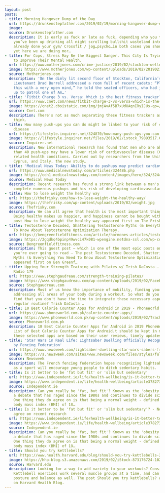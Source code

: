 ```yaml
---
layout: post
posts:
- title: Morning Hangover Dump of the Day
  url: https://drunkenstepfather.com/2019/02/19/morning-hangover-dump-of-the-day-1495
  image: 
  source: Drunkenstepfather.com
  description: It is early as fuck or late as fuck, depending who you talk to…either
    you’ve been up drinking all night scrolling bullshit wasteland internet…or you’re
    already done your gym/ Crossfit / jog…psycho…in both cases you should be sleeping
    yet here we are doing mor…
- title: For Cops, Stress May Be the Biggest Danger. This City Is Trying New Ways
    to Improve Their Mental Health.
  url: https://www.motherjones.com/crime-justice/2019/02/stockton-wellness-network-police-force-suicides/
  image: https://www.motherjones.com/wp-content/uploads/2019/02/20190213_cop-broken_2000_b.jpg?w=1200&h=630&crop=1
  source: Motherjones.com
  description: 'On the dimly lit second floor of Stockton, California’s police headquarters,
    Lieutenant Brad Burrell addressed a room full of recent cadets: “Please come into
    this with a very open mind,” he told the seated officers, who had just signed
    up to patrol one of Am…'
- title: 'Fitbit Charge 3 vs. Versa: Which is the best fitness tracker? - CNET'
  url: https://www.cnet.com/news/fitbit-charge-3-vs-versa-which-is-the-best-fitness-tracker/
  image: https://cnet2.cbsistatic.com/img/jmjAvAf5B7xUdUAqnIRyIJUs-qo=/724x407/2019/02/11/a89ec6f4-a63b-4bdd-9763-b3485ec19e33/fitbit-charge-versa-1.jpg
  source: Cnet.com
  description: There's not as much separating these fitness trackers as you might
    think.
- title: How many push-ups you can do might be linked to your risk of cardiovascular
    disease
  url: https://lifestyle.inquirer.net/324870/how-many-push-ups-you-can-do-might-be-linked-to-your-risk-of-cardiovascular-disease/
  image: https://lifestyle.inquirer.net/files/2019/02/istock_79093517.0af85112338.w640-620x414.jpg
  source: Inquirer.net
  description: New international research has found that men who are able to do more
    than 40 push-ups may have a lower risk of cardiovascular disease (CVD) and its
    related health conditions. Carried out by researchers from the United States,
    Cyprus, and Italy, the new study…
- title: 'Medical News Today: Ability to do pushups may predict cardiovascular risk'
  url: https://www.medicalnewstoday.com/articles/324486.php
  image: https://cdn1.medicalnewstoday.com/content/images/hero/324/324486/324486_1100.jpg
  source: Medical News Today
  description: Recent research has found a strong link between a man's ability to
    complete numerous pushups and his risk of developing cardiovascular problems.
- title: How to lose weight the healthy way
  url: https://thefrisky.com/how-to-lose-weight-the-healthy-way/
  image: https://thefrisky.com/wp-content/uploads/2019/02/weight.jpg
  source: Thefrisky.com
  description: We can all agree that health is the most important thing in our lives.
    Being healthy makes us happier, and happiness cannot be bought with money. … The
    post How to lose weight the healthy way appeared first on The Frisky.
- title: Testosterone Decoded, Shattering Testosterone Myths (& Everything You Need
    To Know About Testosterone Optimization Therapy.
  url: https://bengreenfieldfitness.com/article/hormones-articles/testosterone-optimization-therapy/
  image: https://2gqdkq4bpinp49wvci47k081-wpengine.netdna-ssl.com/wp-content/uploads/2019/02/testosterone-2.jpg
  source: Bengreenfieldfitness.com
  description: This guest post – which is one of the most epic posts on testosterone
    you're ever going to read – The post Testosterone Decoded, Shattering Testosterone
    Myths (& Everything You Need To Know About Testosterone Optimization Therapy.
    appeared first on Ben Greenf…
- title: Upping Your Strength Training with Pilates w/ Trish DaCosta – Harder to Kill
    Radio 179
  url: https://www.stephgaudreau.com/strength-training-pilates/
  image: https://www.stephgaudreau.com/wp-content/uploads/2019/02/Facebook-2.jpg
  source: Stephgaudreau.com
  description: Most of us know the importance of mobility, finding your breath and
    addressing all areas of your body during a workout. So what do you do when you
    find that you don't have the time to integrate these necessary aspects into your
    regular routine? Trish DaCosta …
- title: 10 Best Calorie Counter Apps for Android in 2019 - PhoneWorld Magazine
  url: https://www.phoneworld.com.pk/calorie-counter-apps/
  image: https://www.phoneworld.com.pk/wp-content/uploads/2019/02/Track-your-activities-with-Android-Fitness-Apps-e1522575656991.jpg
  source: Phoneworld.com.pk
  description: 10 Best Calorie Counter Apps for Android in 2019 PhoneWorld Magazine
    List of Best Calorie Counter Apps for Android.t should be kept in mind that all
    these selected apps are based on their user reviews, timely updates.
- title: 'Star Wars in Real Life: Lightsaber Duelling Officially Recognized as a Sport
    by Fencing Federation'
  url: https://www.newsweek.com/lightsaber-duelling-star-wars-sabers-french-fencing-federation-lightsaber-1335111
  image: https://s.newsweek.com/sites/www.newsweek.com/files/styles/full/public/2019/02/19/lightsaber-duelling.jpg
  source: Newsweek
  description: The French fencing federation hopes recognizing lightsaber duelling
    as a sport will encourage young people to ditch sedentary habits.
- title: Is it better to be 'fat but fit' or 'slim but sedentary'
  url: https://www.independent.ie/life/health-wellbeing/is-it-better-to-be-fat-but-fit-or-slim-but-sedentary-37827406.html
  image: https://www.independent.ie/life/health-wellbeing/article37827390.ece/ALTERNATES/h342/2019-02-19_lif_48094670_I2.JPG
  source: Independent.ie
  description: Can you really be 'fat, but fit'? Known as the 'obesity paradox', it's
    a debate that has raged since the 1980s and continues to divide scientists today.
    One thing they do agree on is that being a normal weight - defined as having a
    body mass index (BMI) of 18…
- title: Is it better to be 'fat but fit' or 'slim but sedentary'? - Not all scientists
    agree on recent research
  url: https://www.independent.ie/life/health-wellbeing/is-it-better-to-be-fat-but-fit-or-slim-but-sedentary-not-all-scientists-agree-on-recent-research-37827406.html
  image: https://www.independent.ie/life/health-wellbeing/article37827390.ece/ALTERNATES/h342/2019-02-19_lif_48094670_I2.JPG
  source: Independent.ie
  description: Can you really be 'fat, but fit'? Known as the 'obesity paradox', it's
    a debate that has raged since the 1980s and continues to divide scientists today.
    One thing they do agree on is that being a normal weight - defined as having a
    body mass index (BMI) of 18…
- title: Should you try kettlebells?
  url: https://www.health.harvard.edu/blog/should-you-try-kettlebells-2019021916025
  image: https://hhp-blog.s3.amazonaws.com/2019/02/iStock-873176724-1024x683.jpg
  source: Harvard.edu
  description: Looking for a way to add variety to your workouts? Consider kettlebells.
    Kettlebell exercises work several muscle groups at a time, and can help improve
    posture and balance as well. The post Should you try kettlebells? appeared first
    on Harvard Health Blog.
---
```


